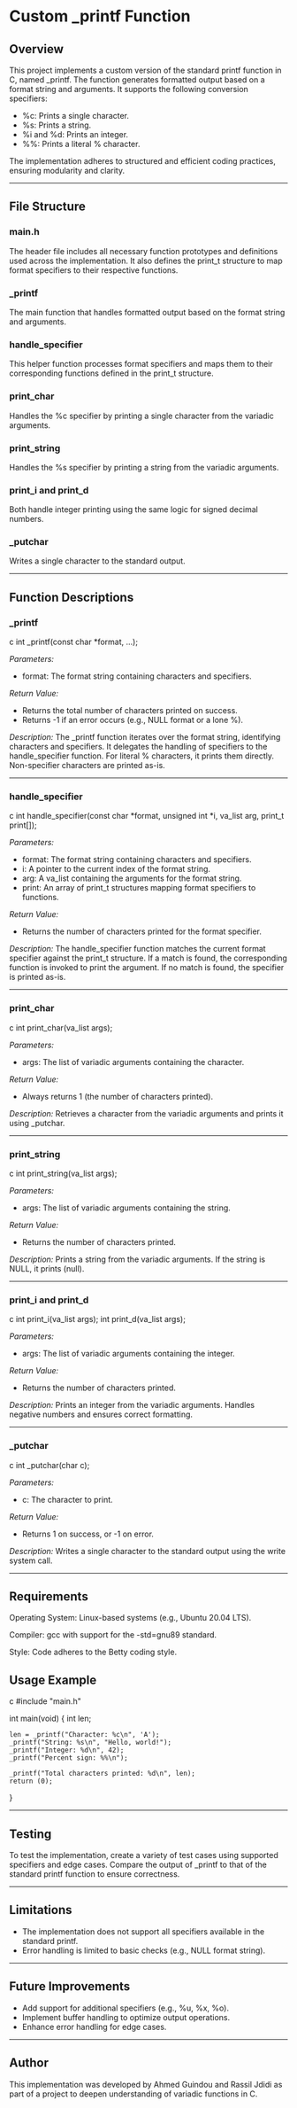 # Custom _printf Function

## Overview

This project implements a custom version of the standard printf function in C, named _printf. The function generates formatted output based on a format string and arguments. It supports the following conversion specifiers:

- %c: Prints a single character.
- %s: Prints a string.
- %i and %d: Prints an integer.
- %%: Prints a literal % character.

The implementation adheres to structured and efficient coding practices, ensuring modularity and clarity.

---

## File Structure

### main.h
The header file includes all necessary function prototypes and definitions used across the implementation. It also defines the print_t structure to map format specifiers to their respective functions.

### _printf
The main function that handles formatted output based on the format string and arguments.

### handle_specifier
This helper function processes format specifiers and maps them to their corresponding functions defined in the print_t structure.

### print_char
Handles the %c specifier by printing a single character from the variadic arguments.

### print_string
Handles the %s specifier by printing a string from the variadic arguments.

### print_i and print_d
Both handle integer printing using the same logic for signed decimal numbers.

### _putchar
Writes a single character to the standard output.

---

## Function Descriptions

### _printf
c
int _printf(const char *format, ...);

*Parameters:*
- format: The format string containing characters and specifiers.

*Return Value:*
- Returns the total number of characters printed on success.
- Returns -1 if an error occurs (e.g., NULL format or a lone %).

*Description:*
The _printf function iterates over the format string, identifying characters and specifiers. It delegates the handling of specifiers to the handle_specifier function. For literal % characters, it prints them directly. Non-specifier characters are printed as-is.

---

### handle_specifier
c
int handle_specifier(const char *format, unsigned int *i, va_list arg, print_t print[]);

*Parameters:*
- format: The format string containing characters and specifiers.
- i: A pointer to the current index of the format string.
- arg: A va_list containing the arguments for the format string.
- print: An array of print_t structures mapping format specifiers to functions.

*Return Value:*
- Returns the number of characters printed for the format specifier.

*Description:*
The handle_specifier function matches the current format specifier against the print_t structure. If a match is found, the corresponding function is invoked to print the argument. If no match is found, the specifier is printed as-is.

---

### print_char
c
int print_char(va_list args);

*Parameters:*
- args: The list of variadic arguments containing the character.

*Return Value:*
- Always returns 1 (the number of characters printed).

*Description:*
Retrieves a character from the variadic arguments and prints it using _putchar.

---

### print_string
c
int print_string(va_list args);

*Parameters:*
- args: The list of variadic arguments containing the string.

*Return Value:*
- Returns the number of characters printed.

*Description:*
Prints a string from the variadic arguments. If the string is NULL, it prints (null).

---

### print_i and print_d
c
int print_i(va_list args);
int print_d(va_list args);

*Parameters:*
- args: The list of variadic arguments containing the integer.

*Return Value:*
- Returns the number of characters printed.

*Description:*
Prints an integer from the variadic arguments. Handles negative numbers and ensures correct formatting.

---

### _putchar
c
int _putchar(char c);

*Parameters:*
- c: The character to print.

*Return Value:*
- Returns 1 on success, or -1 on error.

*Description:*
Writes a single character to the standard output using the write system call.

---
## Requirements
Operating System: Linux-based systems (e.g., Ubuntu 20.04 LTS).

Compiler: gcc with support for the -std=gnu89 standard.

Style: Code adheres to the Betty coding style.


## Usage Example
c
#include "main.h"

int main(void)
{
    int len;

    len = _printf("Character: %c\n", 'A');
    _printf("String: %s\n", "Hello, world!");
    _printf("Integer: %d\n", 42);
    _printf("Percent sign: %%\n");

    _printf("Total characters printed: %d\n", len);
    return (0);
}

---

## Testing
To test the implementation, create a variety of test cases using supported specifiers and edge cases. Compare the output of _printf to that of the standard printf function to ensure correctness.

---

## Limitations
- The implementation does not support all specifiers available in the standard printf.
- Error handling is limited to basic checks (e.g., NULL format string).

---

## Future Improvements
- Add support for additional specifiers (e.g., %u, %x, %o).
- Implement buffer handling to optimize output operations.
- Enhance error handling for edge cases.

---

## Author
This implementation was developed by Ahmed Guindou and Rassil Jdidi as part of a project to deepen understanding of variadic functions in C.
